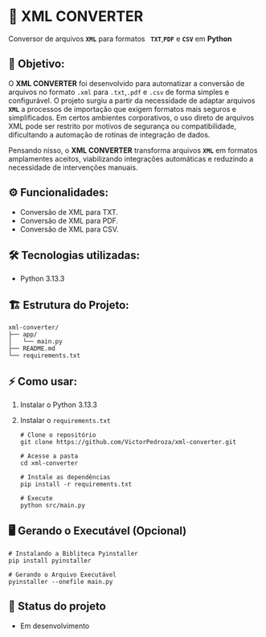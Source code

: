 # 📄 XML CONVERTER 
Conversor de arquivos **`XML`** para formatos **` TXT`**,**`PDF`** e **`CSV`** em **Python**

## 🎯 Objetivo:
 O **XML CONVERTER** foi desenvolvido para automatizar a conversão de arquivos no formato `.xml` para `.txt`,`.pdf` e `.csv` de forma simples e configurável. O projeto surgiu a partir da necessidade de adaptar arquivos **`XML`** a processos de importação que exigem formatos mais seguros e simplificados. Em certos ambientes corporativos, o uso direto de arquivos XML pode ser restrito por motivos de segurança ou compatibilidade, dificultando a automação de rotinas de integração de dados.

 Pensando nisso, o **XML CONVERTER** transforma arquivos **`XML`** em formatos amplamentes aceitos, viabilizando integrações automáticas e reduzindo a necessidade de intervenções manuais.


## ⚙️ Funcionalidades:
- Conversão de XML para TXT.
- Conversão de XML para PDF.
- Conversão de XML para CSV.


## 🛠 Tecnologias utilizadas:
- Python 3.13.3


## 🏗 Estrutura do Projeto:
```
xml-converter/
├── app/
│   └── main.py
├── README.md
└── requirements.txt
```


## ⚡ Como usar:
1. Instalar o Python 3.13.3
2. Instalar o `requirements.txt`

    ```
    # Clone o repositório
    git clone https://github.com/VictorPedroza/xml-converter.git

    # Acesse a pasta
    cd xml-converter

    # Instale as dependências
    pip install -r requirements.txt

    # Execute
    python src/main.py

    ```

## 🖥️ Gerando o Executável (Opcional)
```
# Instalando a Bibliteca Pyinstaller
pip install pyinstaller

# Gerando o Arquivo Executável
pyinstaller --onefile main.py

```

## 🚧 Status do projeto
- Em desenvolvimento
